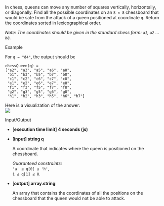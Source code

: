
In chess, queens can move any number of squares vertically, horizontally, or diagonally. Find all the possible coordinates on an  `8 × 8`  chessboard that would be safe from the attack of a queen positioned at coordinate  `q`. Return the coordinates sorted in  lexicographical order.

_Note: The coordinates should be given in the standard chess form:  `a1`,  `a2`  ...  `h8`._

Example

For  `q = "d4"`, the output should be

```
chessQueen(q) =
["a2", "a3", "a5", "a6", "a8",
 "b1", "b3", "b5", "b7", "b8",
 "c1", "c2", "c6", "c7", "c8",
 "e1", "e2", "e6", "e7", "e8",
 "f1", "f3", "f5", "f7", "f8",
 "g2", "g3", "g5", "g6", "g8",
 "h1", "h2", "h3", "h5", "h6", "h7"]

```

Here is a visualization of the answer:  
![](https://codesignal.s3.amazonaws.com/tasks/chessQueen/img/ex.png?_tm=1582002686364)

Input/Output

-   **[execution time limit] 4 seconds (js)**
    
-   **[input] string q**
    
    A coordinate that indicates where the queen is positioned on the chessboard.
    
    _Guaranteed constraints:_  
    `'a' ≤ q[0] ≤ 'h'`,  
    `1 ≤ q[1] ≤ 8`.
    
-   **[output] array.string**
    
    An array that contains the coordinates of all the positions on the chessboard that the queen would not be able to attack.
